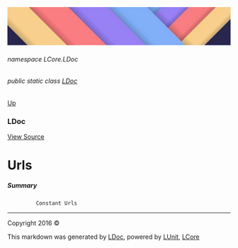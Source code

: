 ![](../Content/LDoc-banner-small.png "")

###### namespace LCore.LDoc

###### public static class [LDoc](LDoc.md)
[Up](LDoc.md)

### LDoc
[View Source](../LDoc.cs)

# Urls

##### Summary

             Constant Urls
             
             
             
             
             
             
             
             
             
             
             
             
             
            
             
             



---

Copyright 2016 &copy; [](../../README.md) [](../../TableOfContents.md)

This markdown was generated by [LDoc](https://github.com/CodeSingularity/LDoc), powered by [LUnit](https://github.com/CodeSingularity/LUnit), [LCore](https://github.com/CodeSingularity/LCore)
